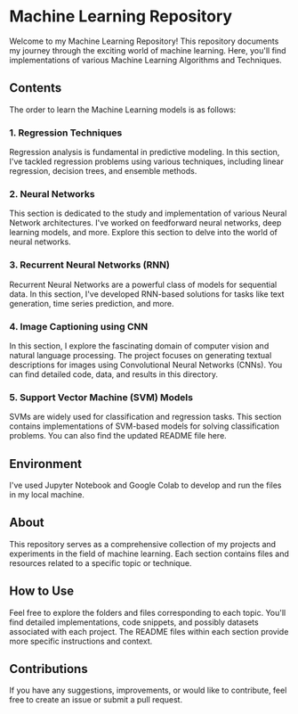 # Machine Learning Repository

Welcome to my Machine Learning Repository! This repository documents my journey through the exciting world of machine learning. Here, you'll find implementations of various Machine Learning Algorithms and Techniques.

## Contents

The order to learn the Machine Learning models is as follows: 
### 1. Regression Techniques

Regression analysis is fundamental in predictive modeling. In this section, I've tackled regression problems using various techniques, including linear regression, decision trees, and ensemble methods.

### 2. Neural Networks

This section is dedicated to the study and implementation of various Neural Network architectures. I've worked on feedforward neural networks, deep learning models, and more. Explore this section to delve into the world of neural networks.


### 3. Recurrent Neural Networks (RNN)

Recurrent Neural Networks are a powerful class of models for sequential data. In this section, I've developed RNN-based solutions for tasks like text generation, time series prediction, and more.


### 4. Image Captioning using CNN

In this section, I explore the fascinating domain of computer vision and natural language processing. The project focuses on generating textual descriptions for images using Convolutional Neural Networks (CNNs). You can find detailed code, data, and results in this directory.


### 5. Support Vector Machine (SVM) Models

SVMs are widely used for classification and regression tasks. This section contains implementations of SVM-based models for solving classification problems. You can also find the updated README file here.


## Environment

I've used Jupyter Notebook and Google Colab to develop and run the files in my local machine.

## About

This repository serves as a comprehensive collection of my projects and experiments in the field of machine learning. Each section contains files and resources related to a specific topic or technique.

## How to Use

Feel free to explore the folders and files corresponding to each topic. You'll find detailed implementations, code snippets, and possibly datasets associated with each project. The README files within each section provide more specific instructions and context.

## Contributions

If you have any suggestions, improvements, or would like to contribute, feel free to create an issue or submit a pull request.

